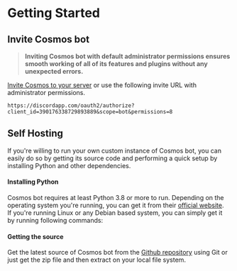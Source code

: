 # Getting Started

## Invite Cosmos bot

> **Inviting Cosmos bot with default administrator permissions ensures smooth working of all of its features and plugins without any unexpected errors.**

[Invite Cosmos to your server](https://discordapp.com/oauth2/authorize?client_id=390176338729893889&scope=bot&permissions=8) or use the following invite URL with administrator permissions.

`https://discordapp.com/oauth2/authorize?client_id=390176338729893889&scope=bot&permissions=8`

## Self Hosting

If you're willing to run your own custom instance of Cosmos bot, you can easily do so by getting its source code and performing a quick setup by installing Python and other dependencies.

#### Installing Python

Cosmos bot requires at least Python 3.8 or more to run. Depending on the operating system you're running, you can get it from their [official website](https://www.python.org/downloads/).   
If you're running Linux or any Debian based system, you can simply get it by running following commands:



#### Getting the source

Get the latest source of Cosmos bot from the [Github repository](https://github.com/thec0sm0s/cosmos-discord-bot.git) using Git or just get the zip file and then extract on your local file system.

